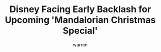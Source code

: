 ---
layout: post
title: "Disney Facing Early Backlash for Upcoming 'Mandalorian Christmas Special'"
author: warren
categories: [ general, tech ]
image: assets/images/icarly.jpg
featured: true
hidden: true
---
